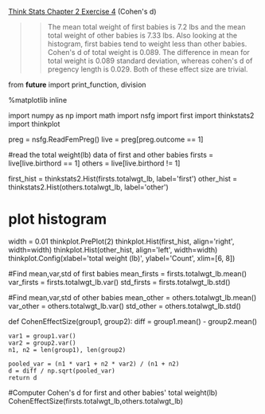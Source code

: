 [Think Stats Chapter 2 Exercise 4](http://greenteapress.com/thinkstats2/html/thinkstats2003.html#toc24) (Cohen's d)

 

>>The mean total weight of first babies is 7.2 lbs and the mean total weight of other babies is 7.33 lbs. Also looking at the histogram, first babies tend to weight less than other babies. Cohen's d of total weight is 0.089. The difference in mean for total weight is 0.089 standard deviation, whereas cohen's d of pregency length is 0.029. Both of these effect size are trivial.


from __future__ import print_function, division

%matplotlib inline

import numpy as np
import math
import nsfg
import first
import thinkstats2
import thinkplot

preg = nsfg.ReadFemPreg()
live = preg[preg.outcome == 1]

#read the total weight(lb) data of first and other babies
firsts = live[live.birthord == 1]
others = live[live.birthord != 1]

first_hist = thinkstats2.Hist(firsts.totalwgt_lb, label='first')
other_hist = thinkstats2.Hist(others.totalwgt_lb, label='other')

# plot histogram
width = 0.01
thinkplot.PrePlot(2)
thinkplot.Hist(first_hist, align='right', width=width)
thinkplot.Hist(other_hist, align='left', width=width)
thinkplot.Config(xlabel='total weight (lb)', ylabel='Count', xlim=[6, 8])

#Find mean,var,std of first babies
mean_firsts = firsts.totalwgt_lb.mean()
var_firsts = firsts.totalwgt_lb.var()
std_firsts = firsts.totalwgt_lb.std()

#Find mean,var,std of other babies
mean_other = others.totalwgt_lb.mean()
var_other = others.totalwgt_lb.var()
std_other = others.totalwgt_lb.std()

def CohenEffectSize(group1, group2):
    diff = group1.mean() - group2.mean()

    var1 = group1.var()
    var2 = group2.var()
    n1, n2 = len(group1), len(group2)

    pooled_var = (n1 * var1 + n2 * var2) / (n1 + n2)
    d = diff / np.sqrt(pooled_var)
    return d

#Computer Cohen's d for first and other babies' total weight(lb)
CohenEffectSize(firsts.totalwgt_lb,others.totalwgt_lb)

